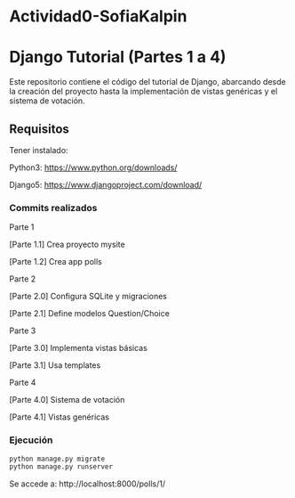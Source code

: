 ﻿# Actividad0-SofiaKalpin
# Django Tutorial (Partes 1 a 4)

Este repositorio contiene el código del tutorial de Django, abarcando desde la creación del proyecto hasta la implementación de vistas genéricas y el sistema de votación.

## Requisitos

Tener instalado:

Python3: https://www.python.org/downloads/

Django5: https://www.djangoproject.com/download/

### Commits realizados
Parte 1

[Parte 1.1] Crea proyecto mysite

[Parte 1.2] Crea app polls

Parte 2

[Parte 2.0] Configura SQLite y migraciones

[Parte 2.1] Define modelos Question/Choice

Parte 3

[Parte 3.0] Implementa vistas básicas

[Parte 3.1] Usa templates

Parte 4

[Parte 4.0] Sistema de votación

[Parte 4.1] Vistas genéricas

### Ejecución
```bash
python manage.py migrate
python manage.py runserver
```
Se accede a: http://localhost:8000/polls/1/
